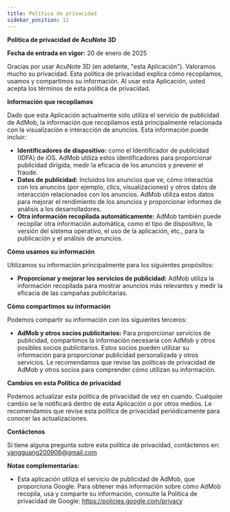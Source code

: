 ```yaml
---
title: Política de privacidad
sidebar_position: 12
---
```


**Política de privacidad de AcuNote 3D**

**Fecha de entrada en vigor:** 20 de enero de 2025

Gracias por usar AcuNote 3D (en adelante, "esta Aplicación"). Valoramos mucho su privacidad. Esta política de privacidad explica cómo recopilamos, usamos y compartimos su información. Al usar esta Aplicación, usted acepta los términos de esta política de privacidad.

**Información que recopilamos**

Dado que esta Aplicación actualmente solo utiliza el servicio de publicidad de AdMob, la información que recopilamos está principalmente relacionada con la visualización e interacción de anuncios. Esta información puede incluir:

- **Identificadores de dispositivo:** como el Identificador de publicidad (IDFA) de iOS. AdMob utiliza estos identificadores para proporcionar publicidad dirigida, medir la eficacia de los anuncios y prevenir el fraude.
- **Datos de publicidad:** Incluidos los anuncios que ve, cómo interactúa con los anuncios (por ejemplo, clics, visualizaciones) y otros datos de interacción relacionados con los anuncios. AdMob utiliza estos datos para mejorar el rendimiento de los anuncios y proporcionar informes de análisis a los desarrolladores.
- **Otra información recopilada automáticamente:** AdMob también puede recopilar otra información automática, como el tipo de dispositivo, la versión del sistema operativo, el uso de la aplicación, etc., para la publicación y el análisis de anuncios.

**Cómo usamos su información**

Utilizamos su información principalmente para los siguientes propósitos:

- **Proporcionar y mejorar los servicios de publicidad:** AdMob utiliza la información recopilada para mostrar anuncios más relevantes y medir la eficacia de las campañas publicitarias.

**Cómo compartimos su información**

Podemos compartir su información con los siguientes terceros:

- **AdMob y otros socios publicitarios:** Para proporcionar servicios de publicidad, compartimos la información necesaria con AdMob y otros posibles socios publicitarios. Estos socios pueden utilizar su información para proporcionar publicidad personalizada y otros servicios. Le recomendamos que revise las políticas de privacidad de AdMob y otros socios para comprender cómo utilizan su información.

**Cambios en esta Política de privacidad**

Podemos actualizar esta política de privacidad de vez en cuando. Cualquier cambio se le notificará dentro de esta Aplicación o por otros medios. Le recomendamos que revise esta política de privacidad periódicamente para conocer las actualizaciones.

**Contáctenos**

Si tiene alguna pregunta sobre esta política de privacidad, contáctenos en: yangguang200906@gmail.com

**Notas complementarias:**

- Esta aplicación utiliza el servicio de publicidad de AdMob, que proporciona Google. Para obtener más información sobre cómo AdMob recopila, usa y comparte su información, consulte la Política de privacidad de Google: https://policies.google.com/privacy
